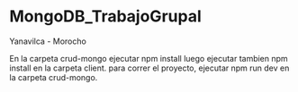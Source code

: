 # MongoDB_TrabajoGrupal
Yanavilca - Morocho

En la carpeta crud-mongo 
ejecutar npm install
luego ejecutar tambien npm install en la carpeta client.
para correr el proyecto, ejecutar npm run dev en la carpeta crud-mongo.
